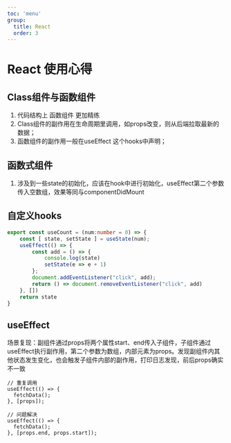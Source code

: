 ```yaml
---
toc: 'menu'
group:
  title: React
  order: 3
---
```


# React 使用心得

## Class组件与函数组件

1. 代码结构上 函数组件 更加精练
2. Class组件的副作用在生命周期里调用，如props改变，则从后端拉取最新的数据；
3. 函数组件的副作用一般在useEffect 这个hooks中声明；


## 函数式组件
1. 涉及到一些state的初始化，应该在hook中进行初始化，useEffect第二个参数传入空数组，效果等同与componentDidMount


## 自定义hooks

```ts
export const useCount = (num:number = 0) => {
    const [ state, setState ] = useState(num);
    useEffect(() => {
        const add = () => {
            console.log(state)
            setState(e => e + 1)
        };
        document.addEventListener("click", add);
        return () => document.removeEventListener("click", add)
    }, [])
    return state
}
```

## useEffect

场景复现：副组件通过props将两个属性start、end传入子组件，子组件通过useEffect执行副作用，第二个参数为数组，内部元素为props。发现副组件内其他状态发生变化，也会触发子组件内部的副作用，打印日志发现，前后props确实不一致

```
// 重复调用
useEffect(() => {
  fetchData();
}, [props]);

// 问题解决
useEffect(() => {
  fetchData();
}, [props.end, props.start]);
```
